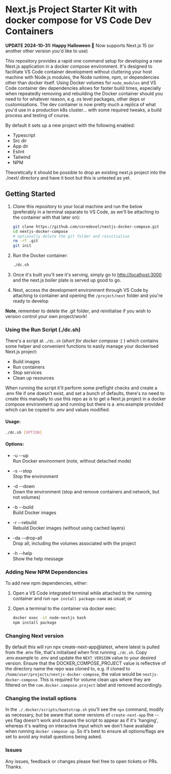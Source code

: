 # Next.js Project Starter Kit with docker compose for VS Code Dev Containers

**UPDATE 2024-10-31: Happy Halloween 🎃** Now supports Next.js 15 (or another other version you'd like to use)

This repository provides a rapid one command setup for developing a new Next.js application in a docker compose environment. It's designed to facilitate VS Code container development without cluttering your host machine with Node.js modules, the Node runtime, npm, or dependencies other than docker itself. Using Docker volumes for `node_modules` and VS Code container dev dependencies allows for faster build times, especially when repeatedly removing and rebuilding the Docker container should you need to for whatever reason, e.g. os level packages, other deps or customisations. The dev container is now pretty much a replica of what you'd use in a production k8s cluster... with some required tweaks, a build process and testing of course.

By default it sets up a new project with the following enabled:

- Typescript
- Src dir
- App dir
- Eslint
- Tailwind
- NPM

Theoretically it should be possible to drop an existing next.js project into the ./next/ directory and have it boot but this is untested as yet.

## Getting Started

1. Clone this repository to your local machine and run the below (preferably in a terminal separate to VS Code, as we'll be attaching to the container with that later on):

   ```sh
   git clone https://github.com/coredevel/nextjs-docker-compose.git
   cd nextjs-docker-compose
   # optionally delete the git folder and reinitialise
   rm -rf .git
   git init
   ```

2. Run the Docker container:

   ```sh
   ./dc.sh
   ```

3. Once it's built you'll see it's serving, simply go to [http://localhost:3000](http://localhost:3000) and the next.js boiler plate is served up good to go.

4. Next, access the development environment through VS Code by attaching to container and opening the `/project/next` folder and you're ready to develop

**Note**, remember to delete the .git folder, and reinitialise if you wish to version control your own project/work!

### Using the Run Script (./dc.sh)

There's a script at `./dc.sh` (_*short for docker compose*_ :) ) which contains some helper and convenient functions to easily manage your dockerised Next.js project:

- Build images
- Run containers
- Stop services
- Clean up resources

When running the script it'll perform some preflight checks and create a .env file if one doesn't exist, and set a bunch of defaults, there's no need to create this manually to use this repo as is to get a Next.js project in a docker compose environment up and running but there is a .env.example provided which can be copied to .env and values modified.

#### Usage:

```bash
./dc.sh [OPTION]
```

#### Options:

- -u --up  
  Run Docker environment (note, without detached mode)

- -s --stop  
  Stop the environment

- -d --down  
  Down the environment (stop and remove containers and network, but not volumes)

- -b --build  
  Build Docker images

- -r --rebuild  
  Rebuild Docker images (without using cached layers)

- -da --drop-all  
  Drop all, including the volumes associated with the project

- -h --help  
  Show the help message

### Adding New NPM Dependencies

To add new npm dependencies, either:

1. Open a VS Code integrated terminal while attached to the running container and run `npm install package-name` as usual; or

2. Open a terminal to the container via docker exec:

   ```sh
   docker exec -it node-nextjs bash
   npm install package
   ```

### Changing Next version

By default this will run npx create-next-app@latest, where latest is pulled from the .env file, that's initialised when first running `./dc.sh`.
Copy .env.example to .env and update the `NEXT_VERSION` value to your desired version.
Ensure that the DOCKER_COMPOSE_PROJECT value is reflective of the directory name the repo was cloned to, e.g. if cloned to `/home/user/projects/nextjs-docker-compose`, the value would be `nextjs-docker-compose`. This is required for volume clean ups where they are filtered on the `com.docker.compose.project` label and removed accordingly.

### Changing the install options

In the `./.docker/scripts/bootstrap.sh` you'll see the `npx` command, modify as necessary, but be aware that some versions of `create-next-app` the --yes flag doesn't work and causes the script to appear as if it's 'hanging', whereas it's waiting on interactive input which we don't have available when running `docker compose up`. So it's best to ensure all options/flags are set to avoid any install questions being asked.

### Issues

Any issues, feedback or changes please feel free to open tickets or PRs. Thanks.
